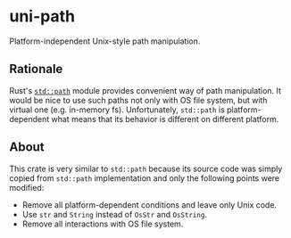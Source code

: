 # uni-path

Platform-independent Unix-style path manipulation.

## Rationale

Rust's [`std::path`](https://doc.rust-lang.org/std/path/struct.Path.html) module provides convenient way of path manipulation. It would be nice to use such paths not only with OS file system, but with virtual one (e.g. in-memory fs). Unfortunately, `std::path` is platform-dependent what means that its behavior is different on different platform.

## About

This crate is very similar to `std::path` because its source code was simply copied from `std::path` implementation and only the following points were modified:

+ Remove all platform-dependent conditions and leave only Unix code.
+ Use `str` and `String` instead of `OsStr` and `OsString`.
+ Remove all interactions with OS file system.
